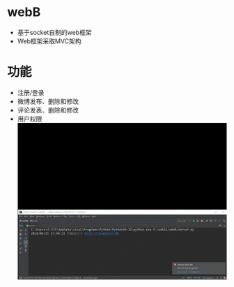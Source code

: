 # webB
- 基于socket自制的web框架
- Web框架采取MVC架构
# 功能
- 注册/登录
- 微博发布、删除和修改
- 评论发表、删除和修改
- 用户权限
![avatar](https://github.com/rr310561721/webB/blob/master/123.gif)
